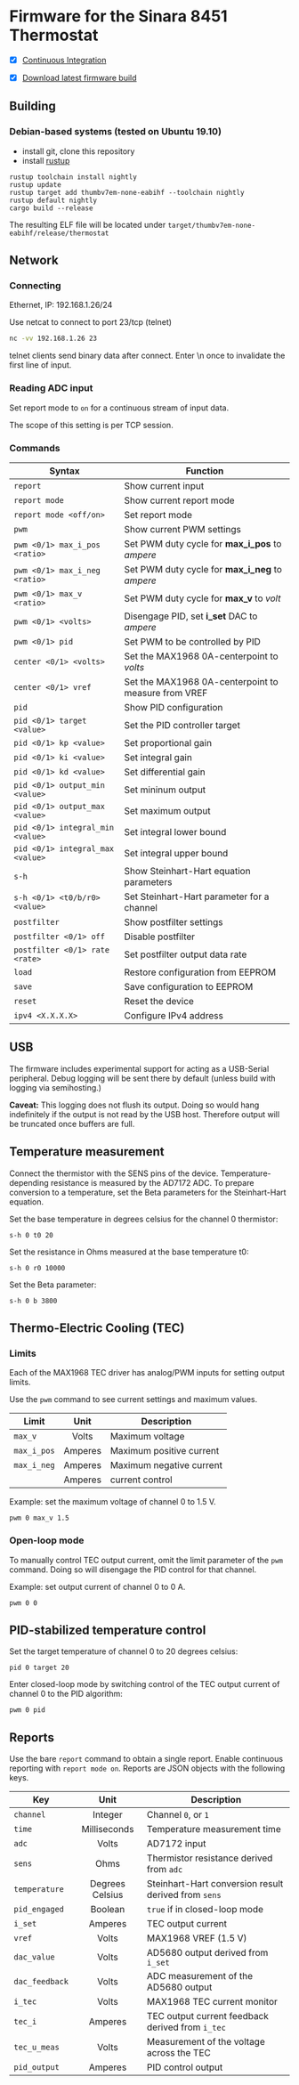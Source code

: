 # Firmware for the Sinara 8451 Thermostat

- [x] [Continuous Integration](https://nixbld.m-labs.hk/job/stm32/stm32/thermostat)
- [x] [Download latest firmware build](https://nixbld.m-labs.hk/job/stm32/stm32/thermostat/latest/download-by-type/file/binary-dist)


## Building

### Debian-based systems (tested on Ubuntu 19.10)

- install git, clone this repository
- install [rustup](https://rustup.rs/)

```shell
rustup toolchain install nightly
rustup update
rustup target add thumbv7em-none-eabihf --toolchain nightly
rustup default nightly
cargo build --release
```

The resulting ELF file will be located under `target/thumbv7em-none-eabihf/release/thermostat`


## Network

### Connecting

Ethernet, IP: 192.168.1.26/24

Use netcat to connect to port 23/tcp (telnet)
```sh
nc -vv 192.168.1.26 23
```

telnet clients send binary data after connect. Enter \n once to
invalidate the first line of input.


### Reading ADC input

Set report mode to `on` for a continuous stream of input data.

The scope of this setting is per TCP session.


### Commands

| Syntax                           | Function                                            |
| ---                              | ---                                                 |
| `report`                         | Show current input                                  |
| `report mode`                    | Show current report mode                            |
| `report mode <off/on>`           | Set report mode                                     |
| `pwm`                            | Show current PWM settings                           |
| `pwm <0/1> max_i_pos <ratio>`    | Set PWM duty cycle for **max_i_pos** to *ampere*    |
| `pwm <0/1> max_i_neg <ratio>`    | Set PWM duty cycle for **max_i_neg** to *ampere*    |
| `pwm <0/1> max_v <ratio>`        | Set PWM duty cycle for **max_v** to *volt*          |
| `pwm <0/1> <volts>`              | Disengage PID, set **i_set** DAC to *ampere*        |
| `pwm <0/1> pid`                  | Set PWM to be controlled by PID                     |
| `center <0/1> <volts>`           | Set the MAX1968 0A-centerpoint to *volts*           |
| `center <0/1> vref`              | Set the MAX1968 0A-centerpoint to measure from VREF |
| `pid`                            | Show PID configuration                              |
| `pid <0/1> target <value>`       | Set the PID controller target                       |
| `pid <0/1> kp <value>`           | Set proportional gain                               |
| `pid <0/1> ki <value>`           | Set integral gain                                   |
| `pid <0/1> kd <value>`           | Set differential gain                               |
| `pid <0/1> output_min <value>`   | Set mininum output                                  |
| `pid <0/1> output_max <value>`   | Set maximum output                                  |
| `pid <0/1> integral_min <value>` | Set integral lower bound                            |
| `pid <0/1> integral_max <value>` | Set integral upper bound                            |
| `s-h`                            | Show Steinhart-Hart equation parameters             |
| `s-h <0/1> <t0/b/r0> <value>`    | Set Steinhart-Hart parameter for a channel          |
| `postfilter`                     | Show postfilter settings                            |
| `postfilter <0/1> off`           | Disable postfilter                                  |
| `postfilter <0/1> rate <rate>`   | Set postfilter output data rate                     |
| `load`                           | Restore configuration from EEPROM                   |
| `save`                           | Save configuration to EEPROM                        |
| `reset`                          | Reset the device                                    |
| `ipv4 <X.X.X.X>`                 | Configure IPv4 address                              |


## USB

The firmware includes experimental support for acting as a USB-Serial
peripheral. Debug logging will be sent there by default (unless build
with logging via semihosting.)

**Caveat:** This logging does not flush its output. Doing so would
hang indefinitely if the output is not read by the USB host. Therefore
output will be truncated once buffers are full.


## Temperature measurement

Connect the thermistor with the SENS pins of the
device. Temperature-depending resistance is measured by the AD7172
ADC. To prepare conversion to a temperature, set the Beta parameters
for the Steinhart-Hart equation.

Set the base temperature in degrees celsius for the channel 0 thermistor:
```
s-h 0 t0 20
```

Set the resistance in Ohms measured at the base temperature t0:
```
s-h 0 r0 10000
```

Set the Beta parameter:
```
s-h 0 b 3800
```


## Thermo-Electric Cooling (TEC)

### Limits

Each of the MAX1968 TEC driver has analog/PWM inputs for setting
output limits.

Use the `pwm` command to see current settings and maximum values.

| Limit       | Unit    | Description              |
| ---         | :---:   | ---                      |
| `max_v`     | Volts   | Maximum voltage          |
| `max_i_pos` | Amperes | Maximum positive current |
| `max_i_neg` | Amperes | Maximum negative current |
|             | Amperes | current control          |

Example: set the maximum voltage of channel 0 to 1.5 V.
```
pwm 0 max_v 1.5
```

### Open-loop mode

To manually control TEC output current, omit the limit parameter of
the `pwm` command. Doing so will disengage the PID control for that
channel.

Example: set output current of channel 0 to 0 A.
```
pwm 0 0
```

## PID-stabilized temperature control

Set the target temperature of channel 0 to 20 degrees celsius:
```
pid 0 target 20
```

Enter closed-loop mode by switching control of the TEC output current
of channel 0 to the PID algorithm:
```
pwm 0 pid
```

## Reports

Use the bare `report` command to obtain a single report. Enable
continuous reporting with `report mode on`. Reports are JSON objects
with the following keys.

| Key            | Unit            | Description                                          |
| ---            | :---:           | ---                                                  |
| `channel`      | Integer         | Channel `0`, or `1`                                  |
| `time`         | Milliseconds    | Temperature measurement time                         |
| `adc`          | Volts           | AD7172 input                                         |
| `sens`         | Ohms            | Thermistor resistance derived from `adc`             |
| `temperature`  | Degrees Celsius | Steinhart-Hart conversion result derived from `sens` |
| `pid_engaged`  | Boolean         | `true` if in closed-loop mode                        |
| `i_set`        | Amperes         | TEC output current                                   |
| `vref`         | Volts           | MAX1968 VREF (1.5 V)                                 |
| `dac_value`    | Volts           | AD5680 output derived from `i_set`                   |
| `dac_feedback` | Volts           | ADC measurement of the AD5680 output                 |
| `i_tec`        | Volts           | MAX1968 TEC current monitor                          |
| `tec_i`        | Amperes         | TEC output current feedback derived from `i_tec`     |
| `tec_u_meas`   | Volts           | Measurement of the voltage across the TEC            |
| `pid_output`   | Amperes         | PID control output                                   |
